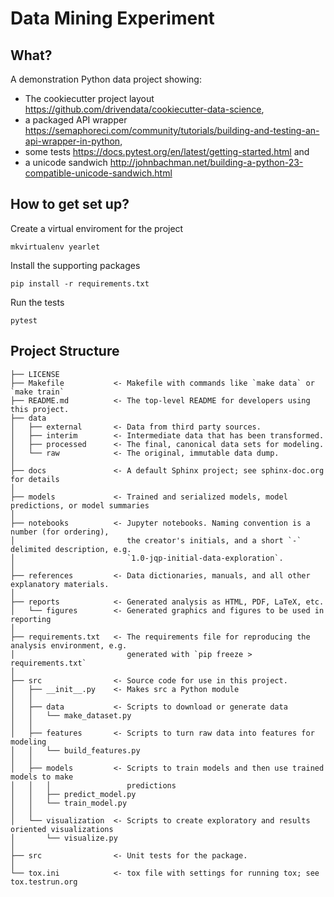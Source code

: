 # Data Mining Experiment

## What?

A demonstration Python data project showing:

* The cookiecutter project layout <https://github.com/drivendata/cookiecutter-data-science>,
* a packaged API wrapper <https://semaphoreci.com/community/tutorials/building-and-testing-an-api-wrapper-in-python>, 
* some tests <https://docs.pytest.org/en/latest/getting-started.html> and 
* a unicode sandwich <http://johnbachman.net/building-a-python-23-compatible-unicode-sandwich.html>

## How to get set up?

Create a virtual enviroment for the project

    mkvirtualenv yearlet

Install the supporting packages

    pip install -r requirements.txt

Run the tests

    pytest

## Project Structure

```
├── LICENSE
├── Makefile           <- Makefile with commands like `make data` or `make train`
├── README.md          <- The top-level README for developers using this project.
├── data
│   ├── external       <- Data from third party sources.
│   ├── interim        <- Intermediate data that has been transformed.
│   ├── processed      <- The final, canonical data sets for modeling.
│   └── raw            <- The original, immutable data dump.
│
├── docs               <- A default Sphinx project; see sphinx-doc.org for details
│
├── models             <- Trained and serialized models, model predictions, or model summaries
│
├── notebooks          <- Jupyter notebooks. Naming convention is a number (for ordering),
│                         the creator's initials, and a short `-` delimited description, e.g.
│                         `1.0-jqp-initial-data-exploration`.
│
├── references         <- Data dictionaries, manuals, and all other explanatory materials.
│
├── reports            <- Generated analysis as HTML, PDF, LaTeX, etc.
│   └── figures        <- Generated graphics and figures to be used in reporting
│
├── requirements.txt   <- The requirements file for reproducing the analysis environment, e.g.
│                         generated with `pip freeze > requirements.txt`
│
├── src                <- Source code for use in this project.
│   ├── __init__.py    <- Makes src a Python module
│   │
│   ├── data           <- Scripts to download or generate data
│   │   └── make_dataset.py
│   │
│   ├── features       <- Scripts to turn raw data into features for modeling
│   │   └── build_features.py
│   │
│   ├── models         <- Scripts to train models and then use trained models to make
│   │   │                 predictions
│   │   ├── predict_model.py
│   │   └── train_model.py
│   │
│   └── visualization  <- Scripts to create exploratory and results oriented visualizations
│       └── visualize.py
│
├── src                <- Unit tests for the package.
│
└── tox.ini            <- tox file with settings for running tox; see tox.testrun.org
```
